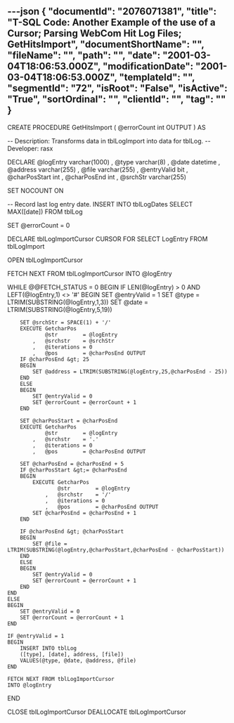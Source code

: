 ---json
{
  "documentId": "2076071381",
  "title": "T-SQL Code: Another Example of the use of a Cursor; Parsing WebCom Hit Log Files; GetHitsImport",
  "documentShortName": "",
  "fileName": "",
  "path": "",
  "date": "2001-03-04T18:06:53.000Z",
  "modificationDate": "2001-03-04T18:06:53.000Z",
  "templateId": "",
  "segmentId": "72",
  "isRoot": "False",
  "isActive": "True",
  "sortOrdinal": "",
  "clientId": "",
  "tag": ""
}
---

CREATE PROCEDURE GetHitsImport
    (
        @errorCount int OUTPUT
    )
AS

-- Description: Transforms data in tblLogImport into data for tblLog.
-- Developer: rasx

DECLARE
    @logEntry     varchar(1000)
,   @type         varchar(8)
,   @date         datetime
,   @address      varchar(255)
,   @file         varchar(255)
,   @entryValid   bit
,   @charPosStart int
,   @charPosEnd   int
,   @srchStr      varchar(255)

SET NOCOUNT ON

-- Record last log entry date.
INSERT INTO tblLogDates
SELECT MAX([date]) FROM tblLog

SET @errorCount = 0

DECLARE tblLogImportCursor CURSOR FOR
SELECT
    LogEntry
FROM
    tblLogImport

OPEN tblLogImportCursor

FETCH NEXT FROM tblLogImportCursor
INTO @logEntry

WHILE @@FETCH_STATUS = 0
BEGIN
    IF LEN(@logEntry) &gt; 0 AND LEFT(@logEntry,1) &lt;&gt; '#'
    BEGIN
        SET @entryValid = 1
        SET @type = LTRIM(SUBSTRING(@logEntry,1,3))
        SET @date = LTRIM(SUBSTRING(@logEntry,5,19))
        
        SET @srchStr = SPACE(1) + '/'
        EXECUTE GetcharPos
                @str        = @logEntry
            ,   @srchstr    = @srchStr
            ,   @iterations = 0
            ,   @pos        = @charPosEnd OUTPUT
        IF @charPosEnd &gt; 25
        BEGIN
            SET @address = LTRIM(SUBSTRING(@logEntry,25,@charPosEnd - 25))
        END
        ELSE
        BEGIN
            SET @entryValid = 0
            SET @errorCount = @errorCount + 1
        END
        
        SET @charPosStart = @charPosEnd
        EXECUTE GetcharPos
                @str        = @logEntry
            ,   @srchstr    = '.'
            ,   @iterations = 0
            ,   @pos        = @charPosEnd OUTPUT
        
        SET @charPosEnd = @charPosEnd + 5
        IF @charPosStart &gt;= @charPosEnd
        BEGIN
            EXECUTE GetcharPos
                    @str        = @logEntry
                ,   @srchstr    = '/'
                ,   @iterations = 0
                ,   @pos        = @charPosEnd OUTPUT
            SET @charPosEnd = @charPosEnd + 1
        END

        IF @charPosEnd &gt; @charPosStart
        BEGIN
            SET @file = LTRIM(SUBSTRING(@logEntry,@charPosStart,@charPosEnd - @charPosStart))
        END
        ELSE
        BEGIN
            SET @entryValid = 0
            SET @errorCount = @errorCount + 1
        END
    END
    ELSE
    BEGIN
        SET @entryValid = 0
        SET @errorCount = @errorCount + 1
    END
    
    IF @entryValid = 1
    BEGIN
        INSERT INTO tblLog
        ([type], [date], address, [file])
        VALUES(@type, @date, @address, @file)
    END

    FETCH NEXT FROM tblLogImportCursor
    INTO @logEntry
END

CLOSE tblLogImportCursor
DEALLOCATE tblLogImportCursor
